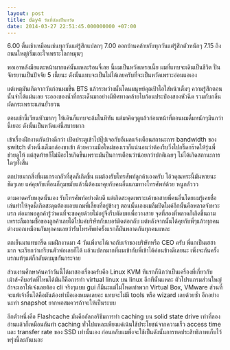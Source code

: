 ```yaml
---
layout: post
title: day4 วันที่ฉันเป็นหวัด
date: 2014-03-27 22:51:45.000000000 +07:00
---
```

6.00 ตื่นเช้าเหมือนเช่นทุกวันแต่รู้สึกแปลกๆ
7.00 ออกบ้านคล้ายกับทุกวันแต่รู้สึกตัวหนักๆ
7.15 ถึงถนนใหญ่เริ่มเอะใจเพราะโลกหมุนๆ

พอเอาหลังมือแตะหน้าผากแค่นั้นแหละร้อนจี๋เลย นี้ผมเป็นหวัดเหรอเนี้ย ผมที่แทบจะเดินเป็นชีวิต ปั่นจักรยานเป็นปัจจัย 5 เนี้ยนะ ดังนั้นแทบจะเป็นไม่ได้เลยครับที่จะเป็นหวัดเพราะอ่อนแอเอง 

แต่เหตุมันเกิดจากวันก่อนผมขึ้น BTS แล้วระหว่างนั้นโดนมนุษย์คุณป้าไอใส่หน้าเต็มๆ ความรู้สึกตอนนั้นจำได้แม่นเลย ระอองของน้ำที่กระเด็นมาอย่างมีทิศทางคล้ายไบก้อนประป๋องสองหัวฉีด รวมกับกลิ่นผัดกระเพราะแสนยั่วยวน 

ตอนเช้านี้เวียนหัวมากๆ ให้เดินก็แทบจะล้มในทีทัน แต่มาคิดๆดูแล้วก่อนหน้าที่ตอนผมดื่มหนักๆมึนกว่านี้เยอะ ดังนั้นเป็นหวัดแค่นี้สบายมาก

เข้าเรื่องฝึกงานกันบ้างดีกว่า เปิดประตูเข้าไปปุ๊ปเจอกับอีเมลแจ้งเตือนสถานะการ bandwidth ของ switch ตัวหนึ่งเต็มกล่องขาเข้า ด้วยความมือใหม่ของเราก็แน่นอนว่าต้องรีบวิ่งไปกริ๊ดกร๊าดให้รุ่นพี่ช่วยดูให้ แต่สุดท้ายก็ไม่มีอะไรเกิดขึ้นเพราะมันป็นการเตือนว่าน้อยกว่าปกติเฉยๆ ไม่ได้เกิดสถานะการใดๆทั้งสิ้น

ตกบ่ายมากสิ่งที่ผมเกรงกลัวที่สุดก็เกิดขึ้น ผมต้องรับโทรศัพท์ลูกค้าเองครับ โอ้วคุณพระนี้มันหายนะชัดๆเลย แค่คุยกับเพื่อนก็กุมขมับแล้วนี้ต้องมาคุยกับคนอื่นแถมทางโทรศัพท์ด้วย หนูกลัววว

ตามคาดครับหลุดนั้นเอง รับโทรศัพท์อย่างดิบดี แต่เกิดสะดุดเพราะเค้าขอสายพี่คนอื่นโดยผมรู้เคยชื่อเล่นทำให้จุดนี้เกิดสะดุดต้องแอบแถมพี่เลี้ยงที่อยู่ข้างๆ ตอนนั้นเองผมลืมปิดไมค์อีกนั้นคือพลาดจังหวะแรก ต่อมาพอลูกค้ารู้ว่าคนที่จะขอคุยด้วยไม่อยู่จึงรีบตัดบทเพื่อวางสาย จุดที่สองที่พลาดก็เกิดขึ้นถามเพราะลืมถามชื่อของลูกค้าเลยได้ไปแค่บริษัทกับเบอร์ติดต่อกลับ แต่หลังจากนั้นได้คุยกับพี่ๆแล้วทุกคนต่างบอกเหมือนกันทุกคนเลยว่ารับโทรศัพท์ครั้งแรกก็มันพลาดกันทุกคนแหละ

ตกเย็นมาแทบกริ๊ด ผมฝึกงานมา 4 วันเพิ่งจะได้เจอกับเจ้าของบริษัทหรือ CEO ครับ พี่แกเป็นเฮฮามาก จะเรียกว่าเกรียนตัวพ่อเลยก็ได้ แล้วแปลกมากที่ผมเข้ากับพี่เข้าได้ค่อนข้างดีเลยนะ เพิ่งจะกันครั้งแรกแท้ๆแต่ก็กลับตบมุขกันกระจาย

ส่วนงานศึกษาค้นคว้าวันนี้ได้มาสองเรื่องครับคือ Linux KVM ทีแรกก็นึกว่าเป็นเครื่องที่เกี่ยวกับเม้าส์-คีบอร์ดที่ไหนได้มันก็คือการทำ virtual linux บน linux อีกทีนั้นแหละ ตัวโปรแกรมส่วนใหญ่ถ้าจะเอาให้เจ๋งเลยต้อง cli จริงๆแบบ gui ก็มีนะแต่ไม่โหดเท่าพวก Virtual Box, VMware ส่วนที่จะแพ้เจ้าอื่นได้คือมันต้องทำมือเองหมดเลยอะ แทบจะไม่มี tools หรือ wizard เลยด้วยซ้ำ อีกอย่างนะทำ snapshot ยากพอสมควรถ้าจะให้เป็นระบบ

อีกตัวหนึ่งคือ Flashcache มันคืออัลกอริธึมการทำ caching บน solid state drive เท่าที่ลองอ่านแล้วก็เหมือนกันทำ caching ทั่วไปแหละเพียงแค่เน้นใช้ประโยชน์จากความเร็ว access time และ transfer rate ของ SSD เท่านั้นเอง ก่อนกลับผมพึ่งจะใช้เป็นดังนั้นการทดประสิทธิภาพเก็บไว้พรุ่งนี้ละกันเนอะ
